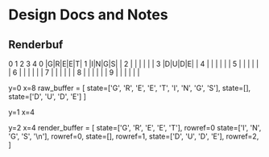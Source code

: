 # Design Docs and Notes

## Renderbuf

   0 1 2 3 4
0 |G|R|E|E|T|
1 |I|N|G|S| |
2 | | | | | |
3 |D|U|D|E| |
4 | | | | | |
5 | | | | | |
6 | | | | | |
7 | | | | | |
8 | | | | | |
9 | | | | | |

y=0
x=8
raw_buffer = [
  state=['G', 'R', 'E', 'E', 'T', 'I', 'N', 'G', 'S'],
  state=[],
  state=['D', 'U', 'D', 'E']
]

y=1
x=4

y=2
x=4
render_buffer = [
  state=['G', 'R', 'E', 'E', 'T'], rowref=0
  state=['I', 'N', 'G', 'S', '\n'], rowref=0,
  state=[], rowref=1,
  state=['D', 'U', 'D', 'E'], rowref=2,
]
